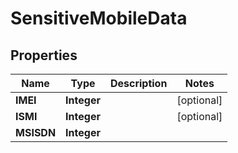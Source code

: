 

# SensitiveMobileData


## Properties

| Name | Type | Description | Notes |
|------------ | ------------- | ------------- | -------------|
|**IMEI** | **Integer** |  |  [optional] |
|**ISMI** | **Integer** |  |  [optional] |
|**MSISDN** | **Integer** |  |  |



